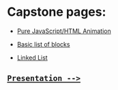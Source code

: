 <html>
<head>
  <title>Capstone things</title>
  <link rel="stylesheet" href="main.css"></link>
</head>

<body>

<div class="page">


Capstone pages:
===============

+ [Pure JavaScript/HTML Animation](game.html)

+ [Basic list of blocks](lists.html)

+ [Linked List](linked.html)

[```Presentation -->```](p1.html)
---------------------------------

</div>

</body>
</html>
